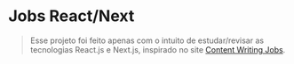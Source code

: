 # Jobs React/Next

> Esse projeto foi feito apenas com o intuito de estudar/revisar as tecnologias React.js e Next.js, inspirado no site <a href="https://contentwritingjobs.com/">Content Writing Jobs</a>.
